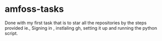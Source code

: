 # amfoss-tasks
Done with my first task that is to star all the repositories by the steps provided ie., Signing in , instlaling gh, setting it up and running the python script.
